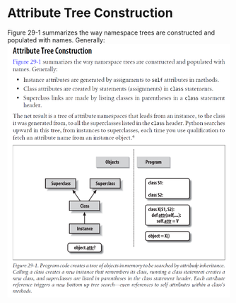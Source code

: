 # Attribute Tree Construction
Figure 29-1 summarizes the way namespace trees are constructed and populated with
names. Generally:
![python-attribute-tree-construction](attribute-tree-construction.assets/ptyhon-attribute-tree-construction.png)
